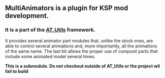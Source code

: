 ## MultiAnimators is a plugin for KSP mod development.
### It is a part of the [AT_Utils](https://github.com/allista/AT_Utils) framework.

It provides several animator part modules that, unlike the stock ones, are able to control several animations and, more importantly, all the animations of the same name. The last bit allows the proper use of composit parts that include some animated model several times.

**This is a submodule. Do not checkout outside of AT_Utils or the project wil fail to build**